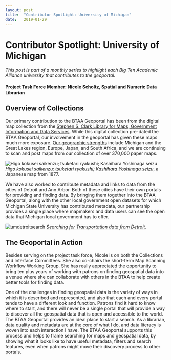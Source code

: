 ```yaml
---
layout: post
title:  "Contributor Spotlight: University of Michigan"
date:   2019-01-29
---
```


# Contributor Spotlight: University of Michigan
_This post is part of a monthly series to highlight each Big Ten Academic Alliance university that contributes to the geoportal._

#### Project Task Force Member: Nicole Scholtz, Spatial and Numeric Data Librarian

## Overview of Collections
Our primary contribution to the BTAA Geoportal has been from the digital map collection from the [Stephen S. Clark Library for Maps, Government Information and Data Services](https://www.lib.umich.edu/clark-library). While this digital collection pre-dated the BTAA Geoportal, our involvement in the geoportal has given these maps much more exposure. [Our geographic strengths](https://www.lib.umich.edu/clark-library/collections/maps-atlases) include Michigan and the Great Lakes region, Europe, Japan, and South Africa, and we are continuing to scan and post maps from our collection of over 370,000 paper maps.

![Higo kokusei saikenzu; tsuketari ryakushi; Kashihara Yoshinaga seizu](https://geo.btaa.org/uploads/solr_document_sidecar/image/5476/71996d69-780a-4086-a202-877aef21c2b720180822-63532-rn6w3v.jpeg)
_[Higo kokusei saikenzu: tsuketari ryakushi; Kashihara Yoshinaga seizu](https://geo.btaa.org/catalog/71996d69-780a-4086-a202-877aef21c2b7)_, a Japanese map from 1877.

We have also worked to contribute metadata and links to data from the cities of Detroit and Ann Arbor. Both of these cities have their own portals for providing and finding data. By bringing them together into the BTAA Geoportal, along with the other local government open datasets for which Michigan State University has contributed metadata, our partnership provides a single place where mapmakers and data users can see the open data that Michigan local government has to offer.

![umdetroitsearch](https://user-images.githubusercontent.com/2367677/51923756-3b256200-23b1-11e9-8840-ac4cefb46556.png)
_[Searching for Transportation data from Detroit](https://geodev.btaa.org/?f%5Bdc_publisher_sm%5D%5B%5D=City+of+Detroit%2C+Michigan&f%5Bdc_subject_sm%5D%5B%5D=Transportation&f%5Bdct_provenance_s%5D%5B%5D=Michigan&f3=title&op3=AND&q3=&range%5Bsolr_year_i%5D%5Bbegin%5D=&range%5Bsolr_year_i%5D%5Bend%5D=&search_field=advanced&sort=score+desc%2C+dc_title_sort+asc&view=split)._

## The Geoportal in Action

Besides serving on the project task force, Nicole is on both the Collections and Interface Committees. She also co-chairs the short-term Map Scanning Workflow Working Group. She has really appreciated the opportunity to bring ten plus years of working with patrons on finding geospatial data into a venue where she can collaborate with others in the BTAA to help create better tools for finding data.

One of the challenges in finding geospatial data is the variety of ways in which it is described and represented, and also that each and every portal tends to have a different look and function. Patrons find it hard to know where to start, and there will never be a single portal that will provide a way to discover all the geospatial data that is open and accessible to the world. The BTAA Geoportal provides an ideal place to start a search. As a librarian, data quality and metadata are at the core of what I do, and data literacy is woven into each interaction I have. The BTAA Geoportal supports this process and helps to frame searching for maps and geospatial data, by showing what it looks like to have useful metadata, filters and search features, even when patrons might move their discovery process to other portals.
